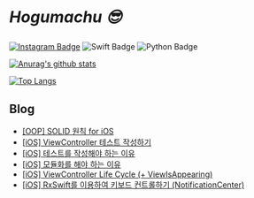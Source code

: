 # _<p>Hogumachu 😎_<p>


[![Instagram Badge](https://img.shields.io/badge/Instagram-E4405F?style=flat-square&logo=instagram&logoColor=white&link=)](https://www.instagram.com/hogumachu/)
![Swift Badge](https://img.shields.io/badge/Swift-FA7348?style=flat-square&logo=swift&logoColor=white&link=) ![Python Badge](https://img.shields.io/badge/Python-3776ab?style=flat-square&logo=python&logoColor=white&link=)

[![Anurag's github stats](https://github-readme-stats.vercel.app/api?username=hogumachu)](https://github.com/hogumachu)

[![Top Langs](https://github-readme-stats.vercel.app/api/top-langs/?username=hogumachu&layout=compact)](https://github.com/hogumachu)
## Blog
* [[OOP] SOLID 원칙 for iOS](https://hogumachu.tistory.com/38)
* [[iOS] ViewController 테스트 작성하기](https://hogumachu.tistory.com/37)
* [[iOS] 테스트를 작성해야 하는 이유](https://hogumachu.tistory.com/36)
* [[iOS] 모듈화를 해야 하는 이유](https://hogumachu.tistory.com/35)
* [[iOS] ViewController Life Cycle (+ ViewIsAppearing)](https://hogumachu.tistory.com/34)
* [[iOS] RxSwift를 이용하여 키보드 컨트롤하기 (NotificationCenter)](https://hogumachu.tistory.com/33)